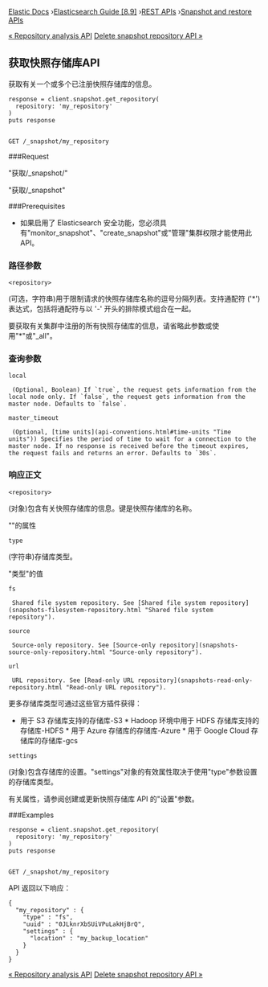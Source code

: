 

[Elastic Docs](/guide/) ›[Elasticsearch Guide [8.9]](index.md) ›[REST
APIs](rest-apis.md) ›[Snapshot and restore APIs](snapshot-restore-apis.md)

[« Repository analysis API](repo-analysis-api.md) [Delete snapshot
repository API »](delete-snapshot-repo-api.md)

## 获取快照存储库API

获取有关一个或多个已注册快照存储库的信息。

    
    
    response = client.snapshot.get_repository(
      repository: 'my_repository'
    )
    puts response
    
    
    GET /_snapshot/my_repository

###Request

"获取/_snapshot/<repository>"

"获取/_snapshot"

###Prerequisites

* 如果启用了 Elasticsearch 安全功能，您必须具有"monitor_snapshot"、"create_snapshot"或"管理"集群权限才能使用此 API。

### 路径参数

`<repository>`

    

(可选，字符串)用于限制请求的快照存储库名称的逗号分隔列表。支持通配符 ('*') 表达式，包括将通配符与以 '-' 开头的排除模式组合在一起。

要获取有关集群中注册的所有快照存储库的信息，请省略此参数或使用"*"或"_all"。

### 查询参数

`local`

     (Optional, Boolean) If `true`, the request gets information from the local node only. If `false`, the request gets information from the master node. Defaults to `false`. 
`master_timeout`

     (Optional, [time units](api-conventions.html#time-units "Time units")) Specifies the period of time to wait for a connection to the master node. If no response is received before the timeout expires, the request fails and returns an error. Defaults to `30s`. 

### 响应正文

`<repository>`

    

(对象)包含有关快照存储库的信息。键是快照存储库的名称。

""的属性<repository>

`type`

    

(字符串)存储库类型。

"类型"的值

`fs`

     Shared file system repository. See [Shared file system repository](snapshots-filesystem-repository.html "Shared file system repository"). 
`source`

     Source-only repository. See [Source-only repository](snapshots-source-only-repository.html "Source-only repository"). 
`url`

     URL repository. See [Read-only URL repository](snapshots-read-only-repository.html "Read-only URL repository"). 

更多存储库类型可通过这些官方插件获得：

* 用于 S3 存储库支持的存储库-S3 * Hadoop 环境中用于 HDFS 存储库支持的存储库-HDFS * 用于 Azure 存储库的存储库-Azure * 用于 Google Cloud 存储库的存储库-gcs

`settings`

    

(对象)包含存储库的设置。"settings"对象的有效属性取决于使用"type"参数设置的存储库类型。

有关属性，请参阅创建或更新快照存储库 API 的"设置"参数。

###Examples

    
    
    response = client.snapshot.get_repository(
      repository: 'my_repository'
    )
    puts response
    
    
    GET /_snapshot/my_repository

API 返回以下响应：

    
    
    {
      "my_repository" : {
        "type" : "fs",
        "uuid" : "0JLknrXbSUiVPuLakHjBrQ",
        "settings" : {
          "location" : "my_backup_location"
        }
      }
    }

[« Repository analysis API](repo-analysis-api.md) [Delete snapshot
repository API »](delete-snapshot-repo-api.md)
